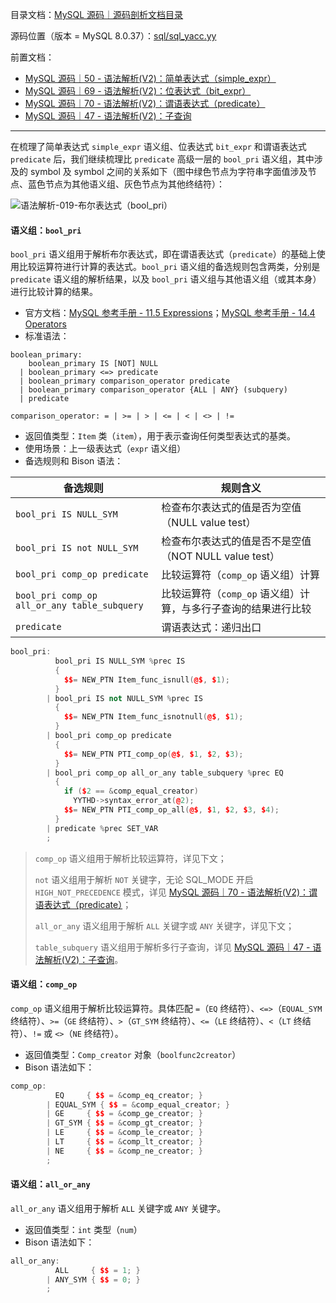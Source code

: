 目录文档：[MySQL 源码｜源码剖析文档目录](https://zhuanlan.zhihu.com/p/714761054)

源码位置（版本 = MySQL 8.0.37）：[sql/sql_yacc.yy](https://github.com/mysql/mysql-server/blob/trunk/sql/sql_yacc.yy)

前置文档：

- [MySQL 源码｜50 - 语法解析(V2)：简单表达式（simple_expr）](https://zhuanlan.zhihu.com/p/715703857)
- [MySQL 源码｜69 - 语法解析(V2)：位表达式（bit_expr）](https://zhuanlan.zhihu.com/p/719439177)
- [MySQL 源码｜70 - 语法解析(V2)：谓语表达式（predicate）](https://zhuanlan.zhihu.com/p/719441615)
- [MySQL 源码｜47 - 语法解析(V2)：子查询](https://zhuanlan.zhihu.com/p/715426420)

---

在梳理了简单表达式 `simple_expr` 语义组、位表达式 `bit_expr` 和谓语表达式 `predicate` 后，我们继续梳理比 `predicate` 高级一层的 `bool_pri` 语义组，其中涉及的 symbol 及 symbol 之间的关系如下（图中绿色节点为字符串字面值涉及节点、蓝色节点为其他语义组、灰色节点为其他终结符）：

![语法解析-019-布尔表达式（bool_pri）](C:\blog\graph\MySQL源码剖析\语法解析-019-布尔表达式（bool_pri）.png)

#### 语义组：`bool_pri`

`bool_pri` 语义组用于解析布尔表达式，即在谓语表达式（`predicate`）的基础上使用比较运算符进行计算的表达式。`bool_pri` 语义组的备选规则包含两类，分别是 `predicate` 语义组的解析结果，以及 `bool_pri` 语义组与其他语义组（或其本身）进行比较计算的结果。

- 官方文档：[MySQL 参考手册 - 11.5 Expressions](https://dev.mysql.com/doc/refman/8.4/en/expressions.html)；[MySQL 参考手册 - 14.4 Operators](https://dev.mysql.com/doc/refman/8.4/en/non-typed-operators.html)
- 标准语法：

```
boolean_primary:
    boolean_primary IS [NOT] NULL
  | boolean_primary <=> predicate
  | boolean_primary comparison_operator predicate
  | boolean_primary comparison_operator {ALL | ANY} (subquery)
  | predicate

comparison_operator: = | >= | > | <= | < | <> | !=
```

- 返回值类型：`Item` 类（`item`），用于表示查询任何类型表达式的基类。
- 使用场景：上一级表达式（`expr` 语义组）
- 备选规则和 Bison 语法：

| 备选规则                                     | 规则含义                                                     |
| -------------------------------------------- | ------------------------------------------------------------ |
| `bool_pri IS NULL_SYM`                       | 检查布尔表达式的值是否为空值（NULL value test）              |
| `bool_pri IS not NULL_SYM`                   | 检查布尔表达式的值是否不是空值（NOT NULL value test）        |
| `bool_pri comp_op predicate`                 | 比较运算符（`comp_op` 语义组）计算                           |
| `bool_pri comp_op all_or_any table_subquery` | 比较运算符（`comp_op` 语义组）计算，与多行子查询的结果进行比较 |
| `predicate`                                  | 谓语表达式：递归出口                                         |

```C++
bool_pri:
          bool_pri IS NULL_SYM %prec IS
          {
            $$= NEW_PTN Item_func_isnull(@$, $1);
          }
        | bool_pri IS not NULL_SYM %prec IS
          {
            $$= NEW_PTN Item_func_isnotnull(@$, $1);
          }
        | bool_pri comp_op predicate
          {
            $$= NEW_PTN PTI_comp_op(@$, $1, $2, $3);
          }
        | bool_pri comp_op all_or_any table_subquery %prec EQ
          {
            if ($2 == &comp_equal_creator)
              YYTHD->syntax_error_at(@2);
            $$= NEW_PTN PTI_comp_op_all(@$, $1, $2, $3, $4);
          }
        | predicate %prec SET_VAR
        ;
```

> `comp_op` 语义组用于解析比较运算符，详见下文；
>
> `not` 语义组用于解析 `NOT` 关键字，无论 SQL_MODE 开启 `HIGH_NOT_PRECEDENCE` 模式，详见 [MySQL 源码｜70 - 语法解析(V2)：谓语表达式（predicate）](https://zhuanlan.zhihu.com/p/719441615)；
>
> `all_or_any` 语义组用于解析 `ALL` 关键字或 `ANY` 关键字，详见下文；
>
> `table_subquery` 语义组用于解析多行子查询，详见 [MySQL 源码｜47 - 语法解析(V2)：子查询](https://zhuanlan.zhihu.com/p/715426420)。

#### 语义组：`comp_op`

`comp_op` 语义组用于解析比较运算符。具体匹配 `=`（`EQ` 终结符）、`<=>`（`EQUAL_SYM` 终结符）、`>=`（`GE` 终结符）、`>`（`GT_SYM` 终结符）、`<=`（`LE` 终结符）、`<`（`LT` 终结符）、`!=` 或 `<>`（`NE` 终结符）。

- 返回值类型：`Comp_creator` 对象（`boolfunc2creator`）
- Bison 语法如下：

```C++
comp_op:
          EQ     { $$ = &comp_eq_creator; }
        | EQUAL_SYM { $$ = &comp_equal_creator; }
        | GE     { $$ = &comp_ge_creator; }
        | GT_SYM { $$ = &comp_gt_creator; }
        | LE     { $$ = &comp_le_creator; }
        | LT     { $$ = &comp_lt_creator; }
        | NE     { $$ = &comp_ne_creator; }
        ;
```

#### 语义组：`all_or_any`

`all_or_any` 语义组用于解析 `ALL` 关键字或 `ANY` 关键字。

- 返回值类型：`int` 类型（`num`）
- Bison 语法如下：

```C++
all_or_any:
          ALL     { $$ = 1; }
        | ANY_SYM { $$ = 0; }
        ;
```
